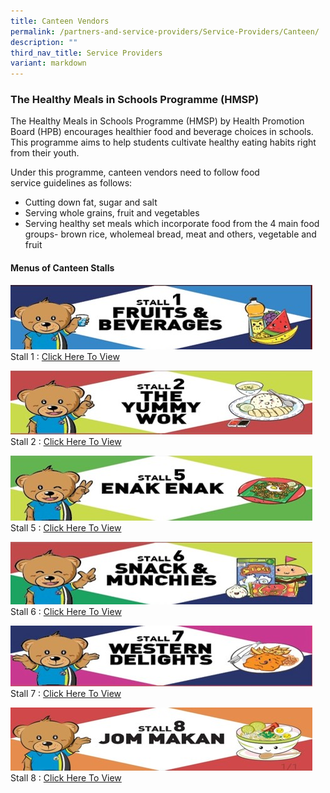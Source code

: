 ```yaml
---
title: Canteen Vendors
permalink: /partners-and-service-providers/Service-Providers/Canteen/
description: ""
third_nav_title: Service Providers
variant: markdown
---
```

### **The Healthy Meals in Schools Programme (HMSP)**

The Healthy Meals in Schools Programme (HMSP) by Health Promotion Board&nbsp;(HPB) encourages healthier food and beverage choices in schools. This&nbsp;programme aims to help students cultivate healthy eating habits right from their youth.&nbsp;

Under this programme, canteen vendors need to follow food service&nbsp;guidelines as follows:
* Cutting down fat, sugar and salt
* Serving whole grains, fruit and vegetables
* Serving healthy set meals which incorporate food from the 4 main food groups- brown rice, wholemeal bread, meat and others, vegetable and fruit

#### **Menus of Canteen Stalls**
![](/images/Canteen/Stall1.jpg)
Stall 1 : 
[Click Here To View](/files/Canteen2024/Stall_1_Displayed.pdf)

![](/images/Canteen/Stall2.jpg)
Stall 2 : 
[Click Here To View](/files/Canteen2024/Stall_2_Displayed.pdf)

![](/images/Canteen/Stall5.jpg)
Stall 5 :
[Click Here To View](/files/Canteen2024/Stall_5_Displayed.pdf)

![](/images/Canteen/Stall6.jpg)
Stall 6 :
[Click Here To View](/files/Canteen2024/Stall_6_Displayed.pdf)

![](/images/Canteen/Stall7.jpg)
Stall 7 :
[Click Here To View](/files/Canteen2024/Stall_7_Displayed.pdf)

![](/images/Canteen/Stall8.jpg)
Stall 8 :
[Click Here To View](/files/Canteen2024/Stall_8_Displayed.pdf)
